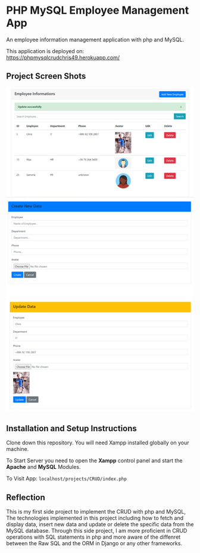 # PHP MySQL Employee Management App

An employee information management application with php and MySQL.

This application is deployed on: https://phpmysqlcrudchris49.herokuapp.com/

## Project Screen Shots

<img src="https://github.com/chrisnumber49/PHP-MySQL-Employee-Management-App/blob/master/screen%20shot/demo1.PNG" width="800" > 
<img src="https://github.com/chrisnumber49/PHP-MySQL-Employee-Management-App/blob/master/screen%20shot/demo2.PNG" width="800" > 
<img src="https://github.com/chrisnumber49/PHP-MySQL-Employee-Management-App/blob/master/screen%20shot/demo3.PNG" width="800" >

## Installation and Setup Instructions

Clone down this repository. You will need Xampp installed globally on your machine.

To Start Server you need to open the **Xampp** control panel and start the **Apache** and **MySQL** Modules.

To Visit App: `localhost/projects/CRUD/index.php`

## Reflection

This is my first side project to implement the CRUD with php and MySQL, The technologies implemented in this project including how to fetch and display data, insert new data and update or delete the specific data from the MySQL database. Through this side project, I am more proficient in CRUD operations with SQL statements in php and more aware of the diffenret between the Raw SQL and the ORM in Django or any other frameworks.
 
